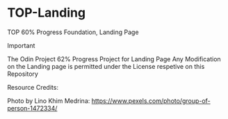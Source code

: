 # TOP-Landing
TOP 60% Progress Foundation, Landing Page

>[!IMPORTANT]
>The Odin Project 62% Progress Project for Landing Page
>Any Modification on the Landing page is permitted under the License respetive on this Repository


Resource Credits:

Photo by Lino Khim Medrina: https://www.pexels.com/photo/group-of-person-1472334/